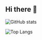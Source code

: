## Hi there 👋

<!--
**WendyYehhh/WendyYehhh** is a ✨ _special_ ✨ repository because its `README.md` (this file) appears on your GitHub profile.

Here are some ideas to get you started:

- 🔭 I’m currently working on ...
- 🌱 I’m currently learning ...
- 👯 I’m looking to collaborate on ...
- 🤔 I’m looking for help with ...
- 💬 Ask me about ...
- 📫 How to reach me: ...
- 😄 Pronouns: ...
- ⚡ Fun fact: ...
-->
![GitHub stats](https://github-readme-stats.vercel.app/api?username=WendyYeh&show_icons=true)

![Top Langs](https://github-readme-stats.vercel.app/api/top-langs/?username=WendyYeh&layout=compact)
